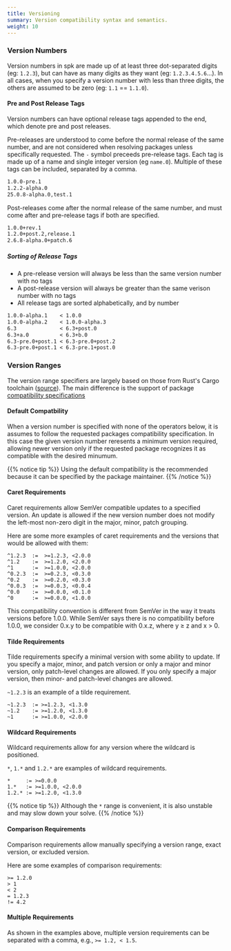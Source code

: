 ```yaml
---
title: Versioning
summary: Version compatibility syntax and semantics.
weight: 10
---
```

### Version Numbers

Version numbers in spk are made up of at least three dot-separated digits (eg: `1.2.3`), but can have as many digits as they want (eg: `1.2.3.4.5.6`...). In all cases, when you specify a version number with less than three digits, the others are assumed to be zero (eg: `1.1` == `1.1.0`).

#### Pre and Post Release Tags

Version numbers can have optional release tags appended to the end, which denote pre and post releases.

Pre-releases are understood to come before the normal release of the same number, and are not considered when resolving packages unless specifically requested. The `-` symbol preceeds pre-release tags. Each tag is made up of a name and single integer version (eg `name.0`). Multiple of these tags can be included, separated by a comma.

```txt
1.0.0-pre.1
1.2.2-alpha.0
25.0.8-alpha.0,test.1
```

Post-releases come after the normal release of the same number, and must come after and pre-release tags if both are specified.

```txt
1.0.0+rev.1
1.2.0+post.2,release.1
2.6.8-alpha.0+patch.6
```

##### Sorting of Release Tags

- A pre-release version will always be less than the same version number with no tags
- A post-release version will always be greater than the same verison number with no tags
- All release tags are sorted alphabetically, and by number


```txt
1.0.0-alpha.1    < 1.0.0
1.0.0-alpha.2    < 1.0.0-alpha.3
6.3              < 6.3+post.0
6.3+a.0          < 6.3+b.0
6.3-pre.0+post.1 < 6.3-pre.0+post.2
6.3-pre.0+post.1 < 6.3-pre.1+post.0
```

### Version Ranges

The version range specifiers are largely based on those from Rust's Cargo toolchain ([source](https://doc.rust-lang.org/cargo/reference/specifying-dependencies.html)). The main difference is the support of package [compatibility specifications](../spec#Compatibility)

#### Default Compatbility

When a version number is specified with none of the operators below, it is assumes to follow the requested packages compatibility specification. In this case the given version number reresents a minimum version required, allowing newer version only if the requested package recognizes it as compatible with the desired minumum.

{{% notice tip %}}
Using the default compatibility is the recommended because it can be specified by the package maintainer.
{{% /notice %}}

#### Caret Requirements

Caret requirements allow SemVer compatible updates to a specified version. An update is allowed if the new version number does not modify the left-most non-zero digit in the major, minor, patch grouping.

Here are some more examples of caret requirements and the versions that would be allowed with them:

```
^1.2.3  :=  >=1.2.3, <2.0.0
^1.2    :=  >=1.2.0, <2.0.0
^1      :=  >=1.0.0, <2.0.0
^0.2.3  :=  >=0.2.3, <0.3.0
^0.2    :=  >=0.2.0, <0.3.0
^0.0.3  :=  >=0.0.3, <0.0.4
^0.0    :=  >=0.0.0, <0.1.0
^0      :=  >=0.0.0, <1.0.0
```

This compatibility convention is different from SemVer in the way it treats versions before 1.0.0. While SemVer says there is no compatibility before 1.0.0, we consider 0.x.y to be compatible with 0.x.z, where y ≥ z and x > 0.

#### Tilde Requirements

Tilde requirements specify a minimal version with some ability to update. If you specify a major, minor, and patch version or only a major and minor version, only patch-level changes are allowed. If you only specify a major version, then minor- and patch-level changes are allowed.

`~1.2.3` is an example of a tilde requirement.

```
~1.2.3  := >=1.2.3, <1.3.0
~1.2    := >=1.2.0, <1.3.0
~1      := >=1.0.0, <2.0.0
```

#### Wildcard Requirements

Wildcard requirements allow for any version where the wildcard is positioned.

`*`, `1.*` and `1.2.*` are examples of wildcard requirements.

```
*     := >=0.0.0
1.*   := >=1.0.0, <2.0.0
1.2.* := >=1.2.0, <1.3.0
```

{{% notice tip %}}
Although the `*` range is convenient, it is also unstable and may slow down your solve.
{{% /notice %}}

#### Comparison Requirements

Comparison requirements allow manually specifying a version range, exact version, or excluded version.

Here are some examples of comparison requirements:

```
>= 1.2.0
> 1
< 2
= 1.2.3
!= 4.2
```

#### Multiple Requirements

As shown in the examples above, multiple version requirements can be separated with a comma, e.g., `>= 1.2, < 1.5`.
